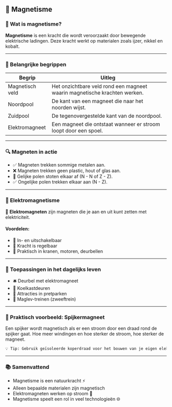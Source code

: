 
## 📘 Magnetisme

### 🧲 Wat is magnetisme?

**Magnetisme** is een kracht die wordt veroorzaakt door bewegende elektrische ladingen. Deze kracht werkt op materialen zoals ijzer, nikkel en kobalt.

---

### 📌 Belangrijke begrippen

| Begrip         | Uitleg                                                                 |
|----------------|------------------------------------------------------------------------|
| Magnetisch veld| Het onzichtbare veld rond een magneet waarin magnetische krachten werken. |
| Noordpool      | De kant van een magneet die naar het noorden wijst.                   |
| Zuidpool       | De tegenovergestelde kant van de noordpool.                           |
| Elektromagneet | Een magneet die ontstaat wanneer er stroom loopt door een spoel.      |

---

### 🔍 Magneten in actie

- ✅ Magneten trekken sommige metalen aan.
- ❌ Magneten trekken geen plastic, hout of glas aan.
- 🔁 Gelijke polen stoten elkaar af (N - N of Z - Z).
- ✅ Ongelijke polen trekken elkaar aan (N - Z).

---

### 🧪 Elektromagnetisme

🔌 **Elektromagneten** zijn magneten die je aan en uit kunt zetten met elektriciteit.

#### Voordelen:
- 🔄 In- en uitschakelbaar
- 🔧 Kracht is regelbaar
- 🔗 Praktisch in kranen, motoren, deurbellen

---

### 🧠 Toepassingen in het dagelijks leven

- 🛎️ Deurbel met elektromagneet
- 🧲 Koelkastdeuren
- 🎢 Attracties in pretparken
- 🚂 Maglev-treinen (zweeftrein)

---

### 🧪 Praktisch voorbeeld: Spijkermagneet

Een spijker wordt magnetisch als er een stroom door een draad rond de spijker gaat. Hoe meer windingen en hoe sterker de stroom, hoe sterker de magneet.

```markdown
💡 Tip: Gebruik geïsoleerde koperdraad voor het bouwen van je eigen elektromagneet!
```

---

### 📚 Samenvattend

- Magnetisme is een natuurkracht ⚡
- Alleen bepaalde materialen zijn magnetisch
- Elektromagneten werken op stroom 🔋
- Magnetisme speelt een rol in veel technologieën 🌐